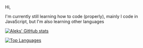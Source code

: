 Hi,

I'm currently still learning how to code (properly), mainly I code in JavaScript, but I'm also learning other languages


[![Aleks' GitHub stats](https://github-readme-stats.vercel.app/api?username=Aleks-b01&show_icons=true&theme=tokyonight)](https://github.com/anuraghazra/github-readme-stats)

[![Top Languages](https://github-readme-stats.vercel.app/api/top-langs/?username=Aleks-b01&show_icons=true&theme=tokyonight)](https://github.com/anuraghazra/github-readme-stats)

